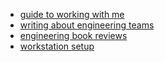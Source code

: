 * [guide to working with me](writing/user-guide.md)
* [writing about engineering teams](writing/eng-management)
* [engineering book reviews](writing/book-reviews)
* [workstation setup](workstation-setup.md)
